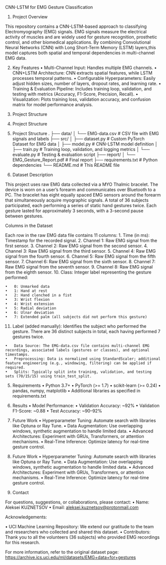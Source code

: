 CNN-LSTM for EMG Gesture Classification

1. Project Overview

This repository contains a CNN-LSTM-based approach to classifying Electromyography (EMG) signals. EMG signals measure the electrical activity of muscles and are widely used for gesture recognition, prosthetic control, and other biomedical applications. 
By combining Convolutional Neural Networks (CNN) with Long Short-Term Memory (LSTM) layers,this model captures both spatial and temporal dependencies in multi-channel EMG data.

2. Key Features
	•	Multi-Channel Input: Handles multiple EMG channels.
	•	CNN+LSTM Architecture: CNN extracts spatial features, while LSTM processes temporal patterns.
	•	Configurable Hyperparameters: Easily adjust hidden sizes, number of layers, dropout rates, and learning rate.
	•	Training & Evaluation Pipeline: Includes training loop, validation, and testing with metrics (Accuracy, F1-Score, Precision, Recall).
	•	Visualization: Plots training loss, validation accuracy, and confusion matrix for model performance analysis.

3. Project Structure

3. Project Structure

3. Project Structure
.
├── data/
│   └── EMG-data.csv             # CSV file with EMG signals and labels
├── src/
│   ├── dataset.py               # Custom PyTorch Dataset for EMG data
│   ├── model.py                 # CNN-LSTM model definition
│   ├── train.py                 # Training loop, validation, and logging metrics
│   └── evaluate.py              # Testing & evaluation script
├── report/
│   └── EMG_Gesture_Report.pdf   # Final report
├── requirements.txt             # Python dependencies
└── README.md                    # This README file

4. Dataset Description

This project uses raw EMG data collected via a MYO Thalmic bracelet. The device is worn on a user’s forearm and communicates over Bluetooth to a PC. 
The bracelet has eight equally spaced EMG sensors around the forearm that simultaneously acquire myographic signals.
A total of 36 subjects participated, each performing a series of static hand gestures twice. Each gesture lasted for approximately 3 seconds, with a 3-second pause between gestures.

Columns in the Dataset

Each row in the raw EMG data file contains 11 columns:
	1.	Time (in ms): Timestamp for the recorded signal.
	2.	Channel 1: Raw EMG signal from the first sensor.
	3.	Channel 2: Raw EMG signal from the second sensor.
	4.	Channel 3: Raw EMG signal from the third sensor.
	5.	Channel 4: Raw EMG signal from the fourth sensor.
	6.	Channel 5: Raw EMG signal from the fifth sensor.
	7.	Channel 6: Raw EMG signal from the sixth sensor.
	8.	Channel 7: Raw EMG signal from the seventh sensor.
	9.	Channel 8: Raw EMG signal from the eighth sensor.
	10.	Class: Integer label representing the gesture performed:

	•	0: Unmarked data
	•	1: Hand at rest
	•	2: Hand clenched in a fist
	•	3: Wrist flexion
	•	4: Wrist extension
	•	5: Radial deviation
	•	6: Ulnar deviation
	•	7: Extended palm (all subjects did not perform this gesture)

  11.	Label (added manually): Identifies the subject who performed the gesture. There are 36 distinct subjects in total, each having performed 7 gestures twice.


	•	Data Source: The EMG-data.csv file contains multi-channel EMG recordings, associated labels (gestures or classes), and optional timestamps.
	•	Preprocessing: Data is normalized using StandardScaler; additional feature engineering (e.g., windowing, filtering) can be applied if required.
	•	Splits: Typically split into training, validation, and testing sets (70/15/15) using train_test_split.

5. Requirements
	•	Python 3.7+
	•	PyTorch (>= 1.7)
	•	scikit-learn (>= 0.24)
	•	pandas, numpy, matplotlib
	•	Additional libraries as specified in requirements.txt

6. Results
	•	Model Performance:
	•	Validation Accuracy: ~92%
	•	Validation F1-Score: ~0.88
	•	Test Accuracy: ~90–92%

7. Future Work
	•	Hyperparameter Tuning: Automate search with libraries like Optuna or Ray Tune.
	•	Data Augmentation: Use overlapping windows, synthetic augmentation to handle limited data.
	•	Advanced Architectures: Experiment with GRUs, Transformers, or attention mechanisms.
	•	Real-Time Inference: Optimize latency for real-time gesture control.

8. Future Work
	•	Hyperparameter Tuning: Automate search with libraries like Optuna or Ray Tune.
	•	Data Augmentation: Use overlapping windows, synthetic augmentation to handle limited data.
	•	Advanced Architectures: Experiment with GRUs, Transformers, or attention mechanisms.
	•	Real-Time Inference: Optimize latency for real-time gesture control.

 9. Contact

For questions, suggestions, or collaborations, please contact:
	•	Name: Aleksei KUZNETSOV
	•	Email: aleksei.kuznetsov@protonmail.com

Acknowledgements:

  •	UCI Machine Learning Repository: We extend our gratitude to the team and researchers who collected and shared this dataset.
	•	Contributors: Thank you to all the volunteers (36 subjects) who provided EMG recordings for this research.

For more information, refer to the original dataset page:
https://archive.ics.uci.edu/ml/datasets/EMG+data+for+gestures
